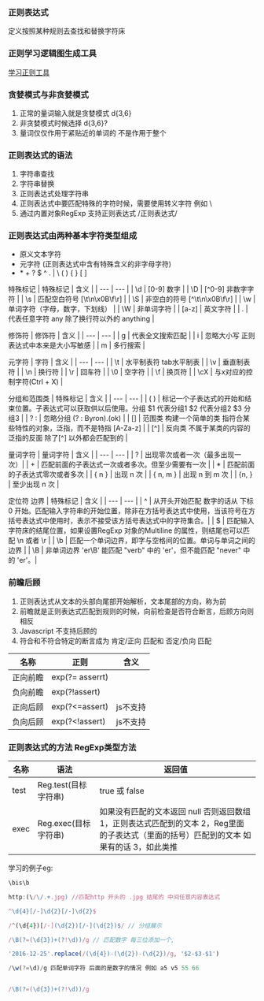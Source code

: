 ### 正则表达式
定义按照某种规则去查找和替换字符床

### 正则学习逻辑图生成工具
[学习正则工具](https://regexper.com/)

### 贪婪模式与非贪婪模式
1. 正常的量词输入就是贪婪模式 d{3,6}
2. 非贪婪模式时候选择 d{3,6}?
3. 量词仅仅作用于紧贴近的单词的 不是作用于整个


### 正则表达式的语法
1. 字符串查找
2. 字符串替换
3. 正则表达式处理字符串
4. 正则表达式中要匹配特殊的字符时候，需要使用转义字符 例如 \
5. 通过内置对象RegExp 支持正则表达式 /正则表达式/

### 正则表达式由两种基本字符类型组成
- 原义文本字符
- 元字符 (正则表达式中含有特殊含义的非字母字符)
- \* + ? $ ^ . | \\ ( ) { } [ ]  

特殊标记
| 特殊标记 | 含义 |
| --- | --- |
| \d | [0-9] 数字 |
| \D | [^0-9] 非数字字符 |
| \s | 匹配空白符号 [\t\n\x0B\f\r] |
| \S | 非空白的符号 [^\t\n\x0B\f\r] |
| \w | 单词字符（字母，数字，下划线） |
| \W | 非单词字符 |
| [a-z] | 英文字符 |
| . | 代表任意字符 any 除了换行符以外的 anything |

修饰符
| 修饰符 | 含义 |
| --- | --- |
| g | 代表全文搜索匹配 |
| i | 忽略大小写 正则表达式中本来是大小写敏感 |
| m | 多行搜索 |

元字符
| 字符 | 含义 |
| --- | --- |
| \t | 水平制表符 tab水平制表 |
| \v | 垂直制表符 |
| \n | 换行符 |
| \r | 回车符 |
| \0 | 空字符 |
| \f | 换页符 |
| \cX | 与x对应的控制字符(Ctrl + X) |

分组和范围类
| 特殊标记 | 含义 |
| --- | --- |
| ( ) | 标记一个子表达式的开始和结束位置。子表达式可以获取供以后使用。分组 $1 代表分组1 $2 代表分组2 $3 分组3 |
| ? : | 忽略分组 (? : Byron).(ok) |
| [] | 范围类 构建一个简单的类 指符合某些特性的对象，泛指，而不是特指 [A-Za-z] |
| [^] | 反向类 不属于某类的内容的 泛指的反面 除了[^] 以外都会匹配到的 |

量词字符
| 量词字符 | 含义 |
| --- | --- |
| ? | 出现零次或者一次（最多出现一次）|
| + | 匹配前面的子表达式一次或者多次。但至少需要有一次 |
| * | 匹配前面的子表达式零次或者多次 |
| { n } | 出现 n 次 |
| { n, m } | 出现 n 到 m 次 |
| {n, } | 至少出现 n 次 |

定位符 边界
| 特殊标记 | 含义 |
| --- | --- |
| ^ | 从开头开始匹配 数字的话从 下标 0 开始。匹配输入字符串的开始位置，除非在方括号表达式中使用，当该符号在方括号表达式中使用时，表示不接受该方括号表达式中的字符集合。|
| $ | 匹配输入字符床的结尾位置，如果设置RegExp 对象的Multiline 的属性，则结尾也可以匹配 \n 或者 \r |
| \b | 匹配一个单词边界，即字与空格间的位置。单词与单词之间的边界 |
| \B | 非单词边界 'er\B' 能匹配 "verb" 中的 'er'，但不能匹配 "never" 中的 'er'。|

### 前瞻后顾
1. 正则表达式从文本的头部向尾部开始解析，文本尾部的方向，称为前
2. 前瞻就是正则表达式匹配到规则的时候，向前检查是否符合断言，后顾方向则相反
3. Javascript 不支持后顾的
4. 符合和不符合特定的断言成为 肯定/正向 匹配和 否定/负向 匹配

| 名称 | 正则 | 含义 |
| --- | --- | --- |
| 正向前瞻 | exp(?= asserrt) | |
| 负向前瞻 | exp(?!assert) | |
| 正向后顾 | exp(?<=assert) | js不支持 |
| 负向后顾 | exp(?<!assert) | js不支持 |

### 正则表达式的方法 RegExp类型方法

| 名称 | 语法 | 返回值  |
| --- | --- | --- |
| test | Reg.test(目标字符串) | true 或 false |
| exec | Reg.exec(目标字符串) | 如果没有匹配的文本返回 null 否则返回数组 1，正则表达式匹配到的文本 2，Reg里面的子表达式（里面的括号）匹配到的文本 如果有的话 3，如此类推 |

学习的例子eg:
```javascript
\bis\b

http:(\/\/.+.jpg) //匹配http 开头的 .jpg 结尾的 中间任意内容表达式

^\d{4}[/-]\d{2}[/-]\d{2}$

/^(\d{4})[/-](\d{2})[/-](\d{2})$/ // 分组展示

/\B(?=(\d{3})+(?!\d))/g // 匹配数字 每三位添加一个,

'2016-12-25'.replace(/(\d{4})-(\d{2})-(\d{2})/g, '$2-$3-$1')

/\w(?=\d)/g 匹配单词字符 后面的是数字的情况 例如 a5 v5 55 66


/\B(?=(\d{3})+(?!\d))/g

```